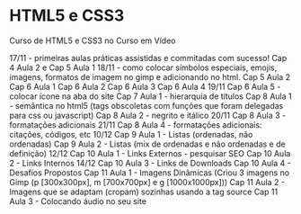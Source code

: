# HTML5 e CSS3
 Curso de HTML5 e CSS3 no Curso em Vídeo

17/11 - primeiras aulas práticas assistidas e commitadas com sucesso! Cap 4 Aula 2 e Cap 5 Aula 1 
18/11 - como colocar símbolos especiais, emojis, imagens, formatos de imagem no gimp e adicionando no html.
    Cap 5 Aula 2
    Cap 6 Aula 1
    Cap 6 Aula 2
    Cap 6 Aula 3
    Cap 6 Aula 4
19/11 
    Cap 6 Aula 5 - colocar ícone na aba do site
    Cap 7 Aula 1 - hierarquia de títulos
    Cap 8 Aula 1 - semântica no html5 (tags obscoletas com funções que foram delegadas para css ou javascript)
    Cap 8 Aula 2 - negrito e itálico
20/11
    Cap 8 Aula 3 - formatações adicionais
21/11
    Cap 8 Aula 4 - formatações adicionais: citações, códigos, etc
10/12
    Cap 9 Aula 1 - Listas (ordenadas, não ordenadas)
    Cap 9 Aula 2 - Listas (mix de ordenadas e não ordenadas e de definição)
12/12
    Cap 10 Aula 1 - Links Externos - pesquisar SEO
    Cap 10 Aula 2 - Links Internos
14/12
    Cap 10 Aula 3 - Links de Downloads
    Cap 10 Aula 4 - Desafios Propostos
    Cap 11 Aula 1 - Imagens Dinâmicas (Criou 3 imagens no Gimp (p [300x300px], m [700x700px] e g [1000x1000px]))
    Cap 11 Aula 2 - Imagens que se adaptam (cropam) sozinhas usando a tag source
    Cap 11 Aula 3 - Colocando áudio no seu site
